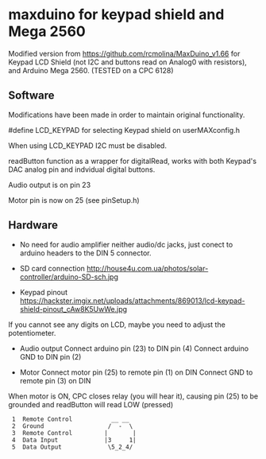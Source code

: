 
# maxduino for keypad shield and Mega 2560

Modified version from https://github.com/rcmolina/MaxDuino_v1.66 for Keypad LCD Shield (not I2C and buttons read on Analog0 with resistors), and Arduino Mega 2560.
(TESTED on a CPC 6128)


## Software

Modifications have been made in order to maintain original functionality.

#define LCD_KEYPAD for selecting Keypad shield on userMAXconfig.h

When using LCD_KEYPAD I2C must be disabled.

readButton function as a wrapper for digitalRead, works with both Keypad's DAC analog pin and indvidual digital buttons.

Audio output is on pin 23

Motor pin is now on 25 (see pinSetup.h)

## Hardware

- No need for audio amplifier neither audio/dc jacks, just conect to arduino headers to the DIN 5 connector.

- SD card connection http://house4u.com.ua/photos/solar-controller/arduino-SD-sch.jpg

- Keypad pinout https://hackster.imgix.net/uploads/attachments/869013/lcd-keypad-shield-pinout_cAw8K5UwWe.jpg

If you cannot see any digits on LCD, maybe you need to adjust the potentiometer.

- Audio output
Connect arduino pin (23) to DIN pin (4)
Connect arduino GND to DIN pin (2)

 - Motor
Connect motor pin (25) to remote pin (1) on DIN
Connect GND to remote pin (3) on DIN

When motor is ON, CPC closes relay (you will hear it), causing pin (25) to be grounded and readButton will read LOW (pressed)

```
 1  Remote Control           __ __
 2  Ground                  /  -  \
 3  Remote Control         |       |
 4  Data Input             |3     1|
 5  Data Output             \5_2_4/
 ```




